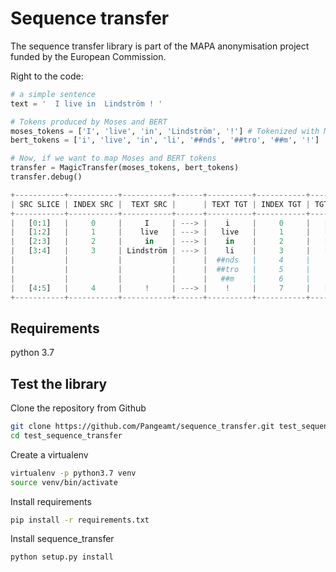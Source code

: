 # Sequence transfer

The sequence transfer library is part of the MAPA anonymisation project funded by the European Commission.

Right to the code:
```python
# a simple sentence
text = '  I live in  Lindström ! '  

# Tokens produced by Moses and BERT
moses_tokens = ['I', 'live', 'in', 'Lindström', '!'] # Tokenized with Moses
bert_tokens = ['i', 'live', 'in', 'li', '##nds', '##tro', '##m', '!']  # Tokenized with BERT

# Now, if we want to map Moses and BERT tokens 
transfer = MagicTransfer(moses_tokens, bert_tokens)
transfer.debug()

+-----------+-----------+-----------+------+----------+-----------+-----------+
| SRC SLICE | INDEX SRC |  TEXT SRC |      | TEXT TGT | INDEX TGT | TGT SLICE |
+-----------+-----------+-----------+------+----------+-----------+-----------+
|   [0:1]   |     0     |     I     | ---> |    i     |     0     |   [0:1]   |
|   [1:2]   |     1     |    live   | ---> |   live   |     1     |   [1:2]   |
|   [2:3]   |     2     |     in    | ---> |    in    |     2     |   [2:3]   |
|   [3:4]   |     3     | Lindström | ---> |    li    |     3     |   [3:7]   |
|           |           |           |      |  ##nds   |     4     |           |
|           |           |           |      |  ##tro   |     5     |           |
|           |           |           |      |   ##m    |     6     |           |
|   [4:5]   |     4     |     !     | ---> |    !     |     7     |   [7:8]   |
+-----------+-----------+-----------+------+----------+-----------+-----------+
``` 
 
## Requirements
python 3.7

## Test the library
Clone the repository from Github
```BASH
git clone https://github.com/Pangeamt/sequence_transfer.git test_sequence_transfer
cd test_sequence_transfer
```

Create a virtualenv

```BASH
virtualenv -p python3.7 venv
source venv/bin/activate
```

Install requirements
```BASH
pip install -r requirements.txt
```

Install sequence_transfer
```BASH
python setup.py install
```

